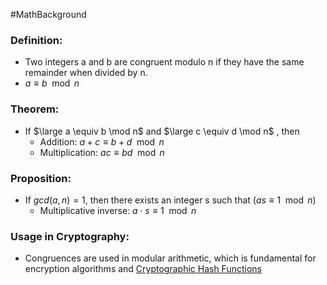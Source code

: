 #MathBackground 
### Definition: 
- Two integers a and b are congruent modulo n if they have the same remainder when divided by n.
- $a \equiv b \mod n$
### Theorem: 
- If $\large a \equiv b \mod n$ and $\large c \equiv d \mod n$ , then
	- Addition: $a + c \equiv b + d \mod n$
	- Multiplication: $ac \equiv bd \mod n$
### Proposition: 
- If $gcd(a, n) = 1$, then there exists an integer s such that $(as \equiv 1 \mod n)$
	- Multiplicative inverse: $a \cdot s \equiv 1 \mod n$
### Usage in Cryptography:
- Congruences are used in modular arithmetic, which is fundamental for encryption algorithms and [Cryptographic Hash Functions](Cryptographic%20Hash%20Functions.md)